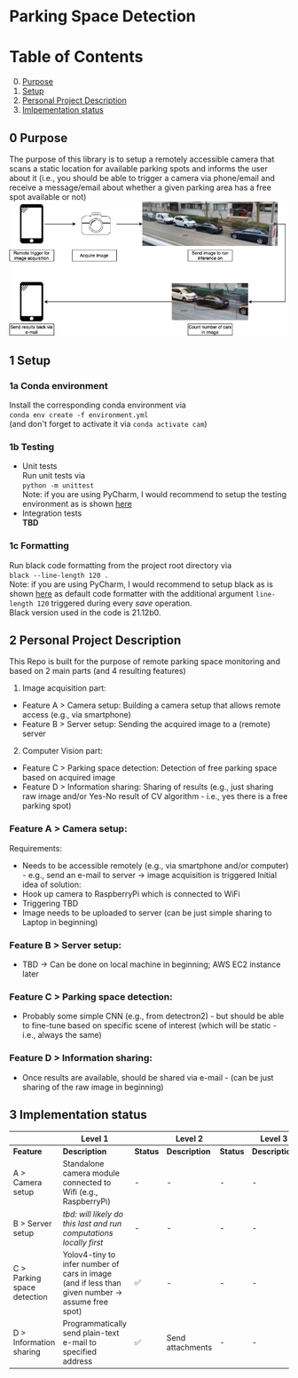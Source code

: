 # Parking Space Detection

# Table of Contents
0. [Purpose](#0-purpose)
1. [Setup](#1-setup)
2. [Personal Project Description](#2-personal-project-description)
3. [Imlpementation status](#3-implementation-status)

## 0 Purpose
The purpose of this library is to setup a remotely accessible camera that scans a static location for available 
parking spots and informs the user about it (i.e., you should be able to trigger a camera via phone/email 
and receive a message/email about whether a given parking area has a free spot available or not)
![plot](./data/Diagram.png)
## 1 Setup
### 1a Conda environment
Install the corresponding conda environment via   
```conda env create -f environment.yml```  
(and don't forget to activate it via `conda activate cam`)

### 1b Testing
- Unit tests  
Run unit tests via  
```python -m unittest```  
Note: if you are using PyCharm, I would recommend to setup the testing environment as is shown [here](https://www.jetbrains.com/help/pycharm/testing-your-first-python-application.html#create-test)
- Integration tests  
__TBD__

### 1c Formatting
Run black code formatting from the project root directory via  
```black --line-length 120 .```  
Note: if you are using PyCharm, I would recommend to setup black as is shown [here](https://godatadriven.com/blog/partial-python-code-formatting-with-black-pycharm/) as default code formatter with the additional argument `line-length 120` triggered during every _save_ operation.  
Black version used in the code is 21.12b0.

## 2 Personal Project Description
This Repo is built for the purpose of remote parking space monitoring and based on 2 main parts (and 4 resulting features) 
1. Image acquisition part:
- Feature A > Camera setup: Building a camera setup that allows remote access (e.g., via smartphone)
- Feature B > Server setup: Sending the acquired image to a (remote) server
2. Computer Vision part:
- Feature C > Parking space detection: Detection of free parking space based on acquired image
- Feature D > Information sharing: Sharing of results (e.g., just sharing raw image and/or Yes-No result of CV algorithm - i.e., yes there is a free parking spot)

### Feature A > Camera setup:
Requirements:
- Needs to be accessible remotely (e.g., via smartphone and/or computer) - e.g., send an e-mail to server -> image acquisition is triggered
Initial idea of solution:
- Hook up camera to RaspberryPi which is connected to WiFi
- Triggering TBD
- Image needs to be uploaded to server (can be just simple sharing to Laptop in beginning)

### Feature B > Server setup:
- TBD -> Can be done on local machine in beginning; AWS EC2 instance later

### Feature C > Parking space detection:
- Probably some simple CNN (e.g., from detectron2) - but should be able to fine-tune based on specific scene of interest (which will be static - i.e., always the same)

### Feature D > Information sharing:
- Once results are available, should be shared via e-mail - (can be just sharing of the raw image in beginning)

## 3 Implementation status 
|                             | Level 1                                                                                          |                    | Level 2          |            | Level 3         |            |
|-----------------------------|--------------------------------------------------------------------------------------------------|--------------------|------------------|------------|-----------------|------------|
| __Feature__                 | __Description__                                                                                  | __Status__         | __Description__  | __Status__ | __Description__ | __Status__ |
| A > Camera setup            | Standalone camera module connected to Wifi (e.g., RaspberryPi)                                   | -                  | -                | -          | -               | -          |
| B > Server setup            | _tbd: will likely do this last and run computations locally first_                               | -                  | -                | -          | -               | -          |
| C > Parking space detection | Yolov4-tiny to infer number of cars in image (and if less than given number -> assume free spot) | :white_check_mark: | -                | -          | -               | -          |
| D > Information sharing     | Programmatically send plain-text e-mail to specified address                                     | :white_check_mark: | Send attachments | -          | -               | -          |

